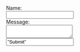 <form action=”mailto:opatters0@gmail.com” method=”POST” enctype=”multipart/form-data” name=”EmailTestForm”>
    Name:<br> <input type=”text” size=”24″ name=”VisitorName”><br>
    Message:<br> 
    <textarea name=”VisitorComment” rows=”4″ cols=”20″> 
    </textarea><br>
    <input type=”submit” value=”Submit”>
</form>
